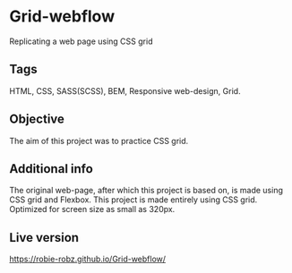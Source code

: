 # Grid-webflow
Replicating a web page using CSS grid

Tags
----
HTML, CSS, SASS(SCSS), BEM, Responsive web-design, Grid.

Objective
---------
The aim of this project was to practice CSS grid.

Additional info
---------------
The original web-page, after which this project is based on, is made using CSS grid and Flexbox.
This project is made entirely using CSS grid.
Optimized for screen size as small as 320px.

Live version
------------
https://robie-robz.github.io/Grid-webflow/
